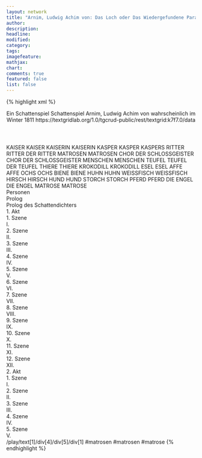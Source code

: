 ```yaml
---
layout: network
title: "Arnim, Ludwig Achim von: Das Loch oder Das Wiedergefundene Paradies (1811)"
author:
description:
headline:
modified:
category:
tags:
imagefeature:
mathjax:
chart:
comments: true
featured: false
list: false
---
```

{% highlight xml %}
<?xml-model href="https://raw.githubusercontent.com/DLiNa/project/master/rules/lina.rnc"?><?xml-model href="https://raw.githubusercontent.com/DLiNa/project/master/rules/lina.sch"?>
<play xmlns="http://lina.digital">
  <header>
    <title>Das Loch oder Das Wiedergefundene Paradies</title>
    <subtitle>Ein Schattenspiel</subtitle>
    <genretitle>Schattenspiel</genretitle>
    <author>Arnim, Ludwig Achim von</author>
    <date type="print" when="1813"/>
    <date type="premiere" when="1811"/>
    <date type="written" when="1811">wahrscheinlich im Winter 1811</date>
    <source>https://textgridlab.org/1.0/tgcrud-public/rest/textgrid:k7f7.0/data</source>
  </header>
  <personae>
    <character>
      <name>KAISER</name>
      <alias xml:id="kaiser">
        <name>KAISER</name>
      </alias>
    </character>
    <character>
      <name>KAISERIN</name>
      <alias xml:id="kaiserin">
        <name>KAISERIN</name>
      </alias>
    </character>
    <character>
      <name>KASPER</name>
      <alias xml:id="kasper">
        <name>KASPER</name>
      </alias>
      <alias xml:id="kaspers">
        <name>KASPERS</name>
      </alias>
    </character>
    <character>
      <name>RITTER</name>
      <alias xml:id="ritter">
        <name>RITTER</name>
      </alias>
      <alias xml:id="der_ritter">
        <name>DER RITTER</name>
      </alias>
    </character>
    <character>
      <name>MATROSEN</name>
      <alias xml:id="matrosen">
        <name>MATROSEN</name>
      </alias>
    </character>
    <character>
      <name>CHOR DER SCHLOSSGEISTER</name>
      <alias xml:id="chor_der_schlossgeister">
        <name>CHOR DER SCHLOSSGEISTER</name>
      </alias>
    </character>
    <character>
      <name>MENSCHEN</name>
      <alias xml:id="menschen">
        <name>MENSCHEN</name>
      </alias>
    </character>
    <character>
      <name>TEUFEL</name>
      <alias xml:id="teufel">
        <name>TEUFEL</name>
      </alias>
      <alias xml:id="der_teufel">
        <name>DER TEUFEL</name>
      </alias>
    </character>
    <character>
      <name>THIERE</name>
      <alias xml:id="thiere">
        <name>THIERE</name>
      </alias>
    </character>
    <character>
      <name>KROKODILL</name>
      <alias xml:id="krokodill">
        <name>KROKODILL</name>
      </alias>
    </character>
    <character>
      <name>ESEL</name>
      <alias xml:id="esel">
        <name>ESEL</name>
      </alias>
    </character>
    <character>
      <name>AFFE</name>
      <alias xml:id="affe">
        <name>AFFE</name>
      </alias>
    </character>
    <character>
      <name>OCHS</name>
      <alias xml:id="ochs">
        <name>OCHS</name>
      </alias>
    </character>
    <character>
      <name>BIENE</name>
      <alias xml:id="biene">
        <name>BIENE</name>
      </alias>
    </character>
    <character>
      <name>HUHN</name>
      <alias xml:id="huhn">
        <name>HUHN</name>
      </alias>
    </character>
    <character>
      <name>WEISSFISCH</name>
      <alias xml:id="weissfisch">
        <name>WEISSFISCH</name>
      </alias>
    </character>
    <character>
      <name>HIRSCH</name>
      <alias xml:id="hirsch">
        <name>HIRSCH</name>
      </alias>
    </character>
    <character>
      <name>HUND</name>
      <alias xml:id="hund">
        <name>HUND</name>
      </alias>
    </character>
    <character>
      <name>STORCH</name>
      <alias xml:id="storch">
        <name>STORCH</name>
      </alias>
    </character>
    <character>
      <name>PFERD</name>
      <alias xml:id="pferd">
        <name>PFERD</name>
      </alias>
    </character>
    <character>
      <name>DIE ENGEL</name>
      <alias xml:id="die_engel">
        <name>DIE ENGEL</name>
      </alias>
    </character>
    <character>
      <name>MATROSE</name>
      <alias xml:id="matrose">
        <name>MATROSE</name>
      </alias>
    </character>
  </personae>
  <text>
    <div>
      <head>Personen</head>
    </div>
    <div>
      <head>Prolog</head>
      <div>
        <head>Prolog des Schattendichters</head>
      </div>
    </div>
    <div>
      <head>1. Akt</head>
      <div>
        <head>1. Szene</head>
        <div>
          <head>I.</head>
          <sp who="#kaiser">
            <amount n="6" unit="speech_acts"/>
            <amount n="200" unit="words"/>
            <amount n="28" unit="lines"/>
            <amount n="1127" unit="chars"/>
          </sp>
          <sp who="#kaiserin">
            <amount n="6" unit="speech_acts"/>
            <amount n="103" unit="words"/>
            <amount n="14" unit="lines"/>
            <amount n="563" unit="chars"/>
          </sp>
        </div>
      </div>
      <div>
        <head>2. Szene</head>
        <div>
          <head>II.</head>
          <sp who="#kaiser">
            <amount n="8" unit="speech_acts"/>
            <amount n="135" unit="words"/>
            <amount n="19" unit="lines"/>
            <amount n="759" unit="chars"/>
          </sp>
          <sp who="#kasper">
            <amount n="7" unit="speech_acts"/>
            <amount n="199" unit="words"/>
            <amount n="28" unit="lines"/>
            <amount n="1107" unit="chars"/>
          </sp>
        </div>
      </div>
      <div>
        <head>3. Szene</head>
        <div>
          <head>III.</head>
          <sp who="#kaiserin">
            <amount n="4" unit="speech_acts"/>
            <amount n="278" unit="words"/>
            <amount n="28" unit="lines"/>
            <amount n="1553" unit="chars"/>
          </sp>
          <sp who="#der_ritter">
            <amount n="1" unit="speech_acts"/>
            <amount n="168" unit="words"/>
            <amount n="22" unit="lines"/>
            <amount n="941" unit="chars"/>
          </sp>
          <sp who="#ritter">
            <amount n="3" unit="speech_acts"/>
            <amount n="103" unit="words"/>
            <amount n="16" unit="lines"/>
            <amount n="565" unit="chars"/>
          </sp>
        </div>
      </div>
      <div>
        <head>4. Szene</head>
        <div>
          <head>IV.</head>
          <sp who="#kaiser">
            <amount n="7" unit="speech_acts"/>
            <amount n="173" unit="words"/>
            <amount n="22" unit="lines"/>
            <amount n="905" unit="chars"/>
          </sp>
          <sp who="#ritter">
            <amount n="5" unit="speech_acts"/>
            <amount n="68" unit="words"/>
            <amount n="9" unit="lines"/>
            <amount n="354" unit="chars"/>
          </sp>
          <sp who="#kasper">
            <amount n="1" unit="speech_acts"/>
            <amount n="19" unit="words"/>
            <amount n="2" unit="lines"/>
            <amount n="93" unit="chars"/>
          </sp>
        </div>
      </div>
      <div>
        <head>5. Szene</head>
        <div>
          <head>V.</head>
          <sp who="#ritter">
            <amount n="10" unit="speech_acts"/>
            <amount n="191" unit="words"/>
            <amount n="24" unit="lines"/>
            <amount n="1001" unit="chars"/>
          </sp>
          <sp who="#kasper">
            <amount n="8" unit="speech_acts"/>
            <amount n="213" unit="words"/>
            <amount n="28" unit="lines"/>
            <amount n="1100" unit="chars"/>
          </sp>
          <sp who="#kaspers">
            <amount n="1" unit="speech_acts"/>
            <amount n="12" unit="words"/>
            <amount n="2" unit="lines"/>
            <amount n="62" unit="chars"/>
          </sp>
        </div>
      </div>
      <div>
        <head>6. Szene</head>
        <div>
          <head>VI.</head>
          <sp who="#kaiserin">
            <amount n="8" unit="speech_acts"/>
            <amount n="141" unit="words"/>
            <amount n="20" unit="lines"/>
            <amount n="752" unit="chars"/>
          </sp>
          <sp who="#ritter">
            <amount n="7" unit="speech_acts"/>
            <amount n="100" unit="words"/>
            <amount n="14" unit="lines"/>
            <amount n="522" unit="chars"/>
          </sp>
          <sp who="#kaiserin #ritter">
            <amount n="3" unit="speech_acts"/>
            <amount n="30" unit="words"/>
            <amount n="6" unit="lines"/>
            <amount n="160" unit="chars"/>
          </sp>
        </div>
      </div>
      <div>
        <head>7. Szene</head>
        <div>
          <head>VII.</head>
          <sp who="#kaiser">
            <amount n="8" unit="speech_acts"/>
            <amount n="153" unit="words"/>
            <amount n="20" unit="lines"/>
            <amount n="802" unit="chars"/>
          </sp>
          <sp who="#ritter">
            <amount n="7" unit="speech_acts"/>
            <amount n="139" unit="words"/>
            <amount n="18" unit="lines"/>
            <amount n="738" unit="chars"/>
          </sp>
        </div>
      </div>
      <div>
        <head>8. Szene</head>
        <div>
          <head>VIII.</head>
          <sp who="#ritter">
            <amount n="4" unit="speech_acts"/>
            <amount n="71" unit="words"/>
            <amount n="9" unit="lines"/>
            <amount n="375" unit="chars"/>
          </sp>
          <sp who="#kaiserin">
            <amount n="6" unit="speech_acts"/>
            <amount n="190" unit="words"/>
            <amount n="27" unit="lines"/>
            <amount n="1017" unit="chars"/>
          </sp>
          <sp who="#kaiser">
            <amount n="2" unit="speech_acts"/>
            <amount n="84" unit="words"/>
            <amount n="12" unit="lines"/>
            <amount n="467" unit="chars"/>
          </sp>
        </div>
      </div>
      <div>
        <head>9. Szene</head>
        <div>
          <head>IX.</head>
          <sp who="#ritter">
            <amount n="3" unit="speech_acts"/>
            <amount n="148" unit="words"/>
            <amount n="21" unit="lines"/>
            <amount n="805" unit="chars"/>
          </sp>
          <sp who="#kaiser">
            <amount n="2" unit="speech_acts"/>
            <amount n="29" unit="words"/>
            <amount n="4" unit="lines"/>
            <amount n="158" unit="chars"/>
          </sp>
        </div>
      </div>
      <div>
        <head>10. Szene</head>
        <div>
          <head>X.</head>
          <sp who="#ritter">
            <amount n="6" unit="speech_acts"/>
            <amount n="101" unit="words"/>
            <amount n="13" unit="lines"/>
            <amount n="544" unit="chars"/>
          </sp>
          <sp who="#kaiserin">
            <amount n="3" unit="speech_acts"/>
            <amount n="46" unit="words"/>
            <amount n="6" unit="lines"/>
            <amount n="241" unit="chars"/>
          </sp>
          <sp who="#kaiser">
            <amount n="5" unit="speech_acts"/>
            <amount n="163" unit="words"/>
            <amount n="21" unit="lines"/>
            <amount n="834" unit="chars"/>
          </sp>
        </div>
      </div>
      <div>
        <head>11. Szene</head>
        <div>
          <head>XI.</head>
          <sp who="#ritter">
            <amount n="2" unit="speech_acts"/>
            <amount n="41" unit="words"/>
            <amount n="6" unit="lines"/>
            <amount n="241" unit="chars"/>
          </sp>
          <sp who="#kaiserin">
            <amount n="4" unit="speech_acts"/>
            <amount n="143" unit="words"/>
            <amount n="20" unit="lines"/>
            <amount n="756" unit="chars"/>
          </sp>
          <sp who="#kaiser">
            <amount n="2" unit="speech_acts"/>
            <amount n="91" unit="words"/>
            <amount n="12" unit="lines"/>
            <amount n="512" unit="chars"/>
          </sp>
        </div>
      </div>
      <div>
        <head>12. Szene</head>
        <div>
          <head>XII.</head>
          <sp who="#kaiser">
            <amount n="17" unit="speech_acts"/>
            <amount n="359" unit="words"/>
            <amount n="49" unit="lines"/>
            <amount n="1904" unit="chars"/>
          </sp>
          <sp who="#ritter">
            <amount n="8" unit="speech_acts"/>
            <amount n="181" unit="words"/>
            <amount n="24" unit="lines"/>
            <amount n="945" unit="chars"/>
          </sp>
          <sp who="#matrosen">
            <amount n="4" unit="speech_acts"/>
            <amount n="170" unit="words"/>
            <amount n="34" unit="lines"/>
            <amount n="858" unit="chars"/>
          </sp>
          <sp who="#kaiserin">
            <amount n="3" unit="speech_acts"/>
            <amount n="23" unit="words"/>
            <amount n="3" unit="lines"/>
            <amount n="117" unit="chars"/>
          </sp>
          <sp who="#kasper">
            <amount n="7" unit="speech_acts"/>
            <amount n="106" unit="words"/>
            <amount n="14" unit="lines"/>
            <amount n="559" unit="chars"/>
          </sp>
        </div>
      </div>
    </div>
    <div>
      <head>2. Akt</head>
      <div>
        <head>1. Szene</head>
        <div>
          <head>I.</head>
          <sp who="#chor_der_schlossgeister">
            <amount n="1" unit="speech_acts"/>
            <amount n="142" unit="words"/>
            <amount n="24" unit="lines"/>
            <amount n="836" unit="chars"/>
          </sp>
          <sp who="#der_teufel">
            <amount n="2" unit="speech_acts"/>
            <amount n="103" unit="words"/>
            <amount n="16" unit="lines"/>
            <amount n="583" unit="chars"/>
          </sp>
          <sp who="#menschen">
            <amount n="3" unit="speech_acts"/>
            <amount n="61" unit="words"/>
            <amount n="10" unit="lines"/>
            <amount n="368" unit="chars"/>
          </sp>
          <sp who="#teufel">
            <amount n="4" unit="speech_acts"/>
            <amount n="162" unit="words"/>
            <amount n="22" unit="lines"/>
            <amount n="874" unit="chars"/>
          </sp>
          <sp who="#thiere #krokodill #esel">
            <amount n="1" unit="speech_acts"/>
            <amount n="38" unit="words"/>
            <amount n="6" unit="lines"/>
            <amount n="211" unit="chars"/>
          </sp>
          <sp who="#krokodill">
            <amount n="1" unit="speech_acts"/>
            <amount n="30" unit="words"/>
            <amount n="4" unit="lines"/>
            <amount n="161" unit="chars"/>
          </sp>
          <sp who="#esel">
            <amount n="1" unit="speech_acts"/>
            <amount n="49" unit="words"/>
            <amount n="6" unit="lines"/>
            <amount n="234" unit="chars"/>
          </sp>
        </div>
      </div>
      <div>
        <head>2. Szene</head>
        <div>
          <head>II.</head>
          <sp who="#affe">
            <amount n="1" unit="speech_acts"/>
            <amount n="37" unit="words"/>
            <amount n="6" unit="lines"/>
            <amount n="201" unit="chars"/>
          </sp>
          <sp who="#kaiser">
            <amount n="3" unit="speech_acts"/>
            <amount n="71" unit="words"/>
            <amount n="10" unit="lines"/>
            <amount n="368" unit="chars"/>
          </sp>
          <sp who="#kasper">
            <amount n="4" unit="speech_acts"/>
            <amount n="52" unit="words"/>
            <amount n="7" unit="lines"/>
            <amount n="270" unit="chars"/>
          </sp>
          <sp who="#teufel">
            <amount n="5" unit="speech_acts"/>
            <amount n="87" unit="words"/>
            <amount n="11" unit="lines"/>
            <amount n="448" unit="chars"/>
          </sp>
        </div>
      </div>
      <div>
        <head>3. Szene</head>
        <div>
          <head>III.</head>
          <sp who="#menschen">
            <amount n="3" unit="speech_acts"/>
            <amount n="40" unit="words"/>
            <amount n="5" unit="lines"/>
            <amount n="200" unit="chars"/>
          </sp>
          <sp who="#teufel">
            <amount n="3" unit="speech_acts"/>
            <amount n="72" unit="words"/>
            <amount n="9" unit="lines"/>
            <amount n="372" unit="chars"/>
          </sp>
        </div>
      </div>
      <div>
        <head>4. Szene</head>
        <div>
          <head>IV.</head>
          <sp who="#ochs">
            <amount n="3" unit="speech_acts"/>
            <amount n="33" unit="words"/>
            <amount n="5" unit="lines"/>
            <amount n="193" unit="chars"/>
          </sp>
          <sp who="#esel">
            <amount n="2" unit="speech_acts"/>
            <amount n="33" unit="words"/>
            <amount n="5" unit="lines"/>
            <amount n="183" unit="chars"/>
          </sp>
          <sp who="#biene">
            <amount n="1" unit="speech_acts"/>
            <amount n="15" unit="words"/>
            <amount n="2" unit="lines"/>
            <amount n="78" unit="chars"/>
          </sp>
          <sp who="#huhn">
            <amount n="1" unit="speech_acts"/>
            <amount n="16" unit="words"/>
            <amount n="2" unit="lines"/>
            <amount n="75" unit="chars"/>
          </sp>
          <sp who="#weissfisch">
            <amount n="1" unit="speech_acts"/>
            <amount n="14" unit="words"/>
            <amount n="2" unit="lines"/>
            <amount n="86" unit="chars"/>
          </sp>
          <sp who="#hirsch">
            <amount n="1" unit="speech_acts"/>
            <amount n="14" unit="words"/>
            <amount n="2" unit="lines"/>
            <amount n="85" unit="chars"/>
          </sp>
          <sp who="#hund">
            <amount n="1" unit="speech_acts"/>
            <amount n="47" unit="words"/>
            <amount n="6" unit="lines"/>
            <amount n="248" unit="chars"/>
          </sp>
          <sp who="#storch">
            <amount n="1" unit="speech_acts"/>
            <amount n="8" unit="words"/>
            <amount n="1" unit="lines"/>
            <amount n="44" unit="chars"/>
          </sp>
          <sp who="#pferd">
            <amount n="1" unit="speech_acts"/>
            <amount n="8" unit="words"/>
            <amount n="1" unit="lines"/>
            <amount n="46" unit="chars"/>
          </sp>
        </div>
      </div>
      <div>
        <head>5. Szene</head>
        <div>
          <head>V.</head>
          <sp who="#die_engel">
            <amount n="1" unit="speech_acts"/>
            <amount n="27" unit="words"/>
            <amount n="4" unit="lines"/>
            <amount n="141" unit="chars"/>
          </sp>
          <sp who="#matrose">
            <amount n="2" unit="speech_acts"/>
            <amount n="24" unit="words"/>
            <amount n="3" unit="lines"/>
            <amount n="113" unit="chars"/>
          </sp>
          <sp who="#ritter">
            <amount n="7" unit="speech_acts"/>
            <amount n="116" unit="words"/>
            <amount n="16" unit="lines"/>
            <amount n="617" unit="chars"/>
          </sp>
          <sp who="#kaiserin">
            <amount n="3" unit="speech_acts"/>
            <amount n="42" unit="words"/>
            <amount n="7" unit="lines"/>
            <amount n="241" unit="chars"/>
          </sp>
          <sp who="#matrosen #matrose">
            <amount n="3" unit="speech_acts"/>
            <amount n="39" unit="words"/>
            <amount n="8" unit="lines"/>
            <amount n="208" unit="chars"/>
          </sp>
          <sp who="#esel">
            <amount n="2" unit="speech_acts"/>
            <amount n="68" unit="words"/>
            <amount n="10" unit="lines"/>
            <amount n="385" unit="chars"/>
          </sp>
          <sp who="#thiere">
            <amount n="2" unit="speech_acts"/>
            <amount n="42" unit="words"/>
            <amount n="6" unit="lines"/>
            <amount n="236" unit="chars"/>
          </sp>
        </div>
      </div>
    </div>
  </text>
  <documentation>
    <change n="1" type="expandCollectivePartially" who="peertrilcke">
      <path>/play/text[1]/div[4]/div[5]/div[1]</path>
      <orig>#matrosen </orig>
      <corr>#matrosen #matrose</corr>
      <comment/>
    </change>
  </documentation>
</play>
{% endhighlight %}